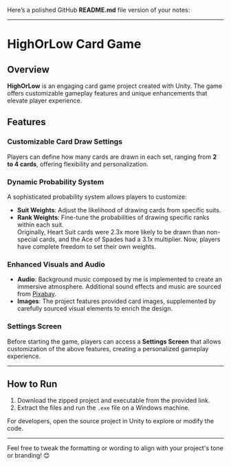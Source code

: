 Here’s a polished GitHub **README.md** file version of your notes:

---

# HighOrLow Card Game  

## Overview  
**HighOrLow** is an engaging card game project created with Unity. The game offers customizable gameplay features and unique enhancements that elevate player experience.

## Features  
### Customizable Card Draw Settings  
Players can define how many cards are drawn in each set, ranging from **2 to 4 cards**, offering flexibility and personalization.

### Dynamic Probability System  
A sophisticated probability system allows players to customize:  
- **Suit Weights**: Adjust the likelihood of drawing cards from specific suits.  
- **Rank Weights**: Fine-tune the probabilities of drawing specific ranks within each suit.  
Originally, Heart Suit cards were 2.3x more likely to be drawn than non-special cards, and the Ace of Spades had a 3.1x multiplier. Now, players have complete freedom to set their own weights.

### Enhanced Visuals and Audio  
- **Audio**: Background music composed by me is implemented to create an immersive atmosphere. Additional sound effects and music are sourced from [Pixabay](https://pixabay.com).  
- **Images**: The project features provided card images, supplemented by carefully sourced visual elements to enrich the design.

### Settings Screen  
Before starting the game, players can access a **Settings Screen** that allows customization of the above features, creating a personalized gameplay experience.

---

## How to Run  
1. Download the zipped project and executable from the provided link.  
2. Extract the files and run the `.exe` file on a Windows machine.  

For developers, open the source project in Unity to explore or modify the code.

---

Feel free to tweak the formatting or wording to align with your project's tone or branding! 😊
